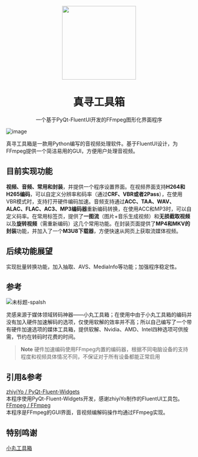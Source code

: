 <p align="center"> <img src="https://github.com/Eanya-Tonic/MihiroToolbox/blob/main/img/logo_big.png" style="width:200px;" /> </p>  <h1 align="center">真寻工具箱</h1>  <p align="center">一个基于PyQt-FluentUI开发的FFmpeg图形化界面程序 </p>

![image](https://github.com/Eanya-Tonic/MihiroToolbox/assets/74545593/d8480491-52da-4355-a5eb-bc0103d1eb31#pic_center)

真寻工具箱是一款用Python编写的音视频处理软件。基于FluentUI设计，为FFmpeg提供一个简洁易用的GUI，方便用户处理音视频。

## 目前实现功能
**视频、音频、常用和封装**，并提供一个程序设置界面。在视频界面支持**H264和H265编码**，可以自定义分辨率和码率（通过**CRF、VBR或者2Pass**），在使用VBR模式时，支持打开硬件编码加速。音频支持通过**ACC、TAA、WAV、ALAC、FLAC、AC3、MP3编码器**重新编码转换，在使用ACC和MP3时，可以自定义码率。在常用标签页，提供了**一图流**（图片+音乐生成视频）和**无损截取视频**以及**旋转视频**（需重新编码）这几个常用功能。在封装页面提供了**MP4和MKV的封装**功能，并加入了一个**M3U8下载器**，方便快速从网页上获取流媒体视频。

## 后续功能展望
实现批量转换功能，加入抽取、AVS、MediaInfo等功能；加强程序稳定性。

## 参考

![未标题-spalsh](https://github.com/Eanya-Tonic/MihiroToolbox/assets/74545593/a9281e10-dc24-42d7-9547-37d2095a6240#pic_center)

灵感来源于媒体领域转码神器——小丸工具箱；在使用中由于小丸工具箱的编码并没有加入硬件加速解码的选项，仅使用软解的效率并不高；所以自己编写了一个带有硬件加速选项的媒体工具箱，提供软解、Nvidia、AMD、Intel四种选项可供按需，节约在转码时花费的时间。
> **Note**
> 硬件加速编码使用FFmpeg内置的编码器，根据不同电脑设备的支持程度和视频具体情况不同，不保证对于所有设备都能正常启用

## 引用&参考
[zhiyiYo / PyQt-Fluent-Widgets](https://github.com/zhiyiYo/PyQt-Fluent-Widgets)
<br>
本程序使用PyQt-Fluent-Widgets开发，感谢zhiyiYo制作的FluentUI工具包。
<br>
[FFmpeg / FFmpeg](https://github.com/FFmpeg/FFmpeg)
<br>
本程序是FFmpeg的GUI界面，音视频编解码操作均通过FFmpeg实现。

## 特别鸣谢
[小丸工具箱](https://maruko.appinn.me/)
